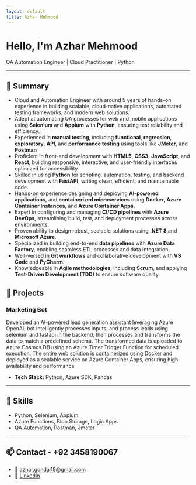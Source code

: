 ```yaml
---
layout: default
title: Azhar Mehmood
---
```


#  Hello, I'm Azhar Mehmood

QA Automation Engineer | Cloud Practitioner | Python 

---

## 🧾 **Summary**

- Cloud and Automation Engineer with around 5 years of hands-on experience in building scalable, cloud-native applications, automated testing frameworks, and modern web solutions.
- Adept at automating QA processes for web and mobile applications using **Selenium** and **Appium** with **Python**, ensuring test reliability and efficiency.
- Experienced in **manual testing**, including **functional**, **regression**, **exploratory**, **API**, and **performance testing** using tools like **JMeter**, and **Postman**
- Proficient in front-end development with **HTML5**, **CSS3**, **JavaScript**, and **React**, building responsive, interactive, and user-friendly interfaces optimized for accessibility.
- Skilled in using **Python** for scripting, automation, testing, and backend development with **FastAPI**, writing clean, efficient, and maintainable code.
- Hands-on experience designing and deploying **AI-powered applications**, and **containerized microservices** using **Docker**, **Azure Container Instances**, and **Azure Container Apps**.
- Expert in configuring and managing **CI/CD pipelines** with **Azure DevOps**, streamlining build, test, and deployment processes across environments.
- Proven ability to design robust, scalable solutions using **.NET 8** and **Microsoft Azure**.
- Specialized in building end-to-end **data pipelines** with **Azure Data Factory**, enabling seamless ETL processes and data integration.
- Well-versed in **Git workflows** and collaborative development with **VS Code** and **PyCharm**.
- Knowledgeable in **Agile methodologies**, including **Scrum**, and applying **Test-Driven Development (TDD)** to ensure software quality.


## 🚀 Projects


### Marketing Bot
Developed an AI-powered lead generation assistant leveraging Azure OpenAI, bot intelligently processes inputs, and process leads using selenium and fastapi in the backend, then processes and transforms the data to match a predefined schema. The transformed data is uploaded to Azure Cosmos DB using an Azure Timer Trigger Function for scheduled execution. The entire web solution is containerized using Docker and deployed as a scalable service on Azure Container Apps, ensuring high availability and performance

- **Tech Stack:** Python, Azure SDK, Pandas

---

## 🧠 Skills

-  Python, Selenium, Appium
-  Azure Functions, Blob Storage, Logic Apps
-  QA Automation, Postman, Jmeter

---

## 📫 Contact - +92 3458190067

- 📧 azhar.gondal19@gmail.com
- 🔗 [LinkedIn](https://linkedin.com/in/azhar-gondal19)
